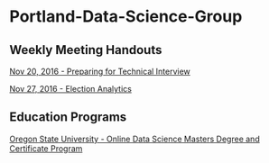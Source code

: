 # Portland-Data-Science-Group

## Weekly Meeting Handouts

[Nov 20, 2016 - Preparing for Technical Interview](https://github.com/andrewferlitsch/Portland-Data-Science-Group/blob/master/DataScience%20Handout%20-%20Preparing%20for%20a%20Technical%20Interview.docx)

[Nov 27, 2016 - Election Analytics](https://github.com/andrewferlitsch/Portland-Data-Science-Group/blob/master/DataScience%20Handout%20-%20Election%20Analytics.docx)
## Education Programs

[ Oregon State University - Online Data Science Masters Degree and Certificate Program](https://github.com/andrewferlitsch/Portland-Data-Science-Group/blob/master/OSU%20eCampus%20-%20Data%20Analytics%20Program.pdf)